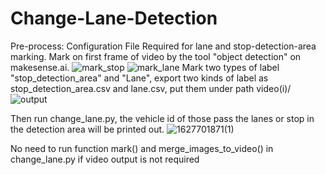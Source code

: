 # Change-Lane-Detection

Pre-process:
  Configuration File Required for lane and stop-detection-area marking.
  Mark on first frame of video by the tool "object detection" on makesense.ai. 
  ![mark_stop](https://user-images.githubusercontent.com/71064257/127727214-a5302de2-f3ea-4252-b4bf-353d2deb3927.png)
  ![mark_lane](https://user-images.githubusercontent.com/71064257/127727227-845daadd-cf19-44c1-86a2-eb79b6a3cd9a.png)
  Mark two types of label "stop_detection_area" and "Lane", export two kinds of label as stop_detection_area.csv and lane.csv, put them under path video(i)/
  ![output](https://user-images.githubusercontent.com/71064257/127727237-22a836d0-bf2f-4f39-a794-b81484cc4283.png)

Then run change_lane.py, the vehicle id of those pass the lanes or stop in the detection area will be printed out.
  ![1627701871(1)](https://user-images.githubusercontent.com/71064257/127727284-fdb5ca9b-3eb4-45fd-8424-9291043318ac.png)

No need to run function mark() and merge_images_to_video() in change_lane.py if video output is not required
